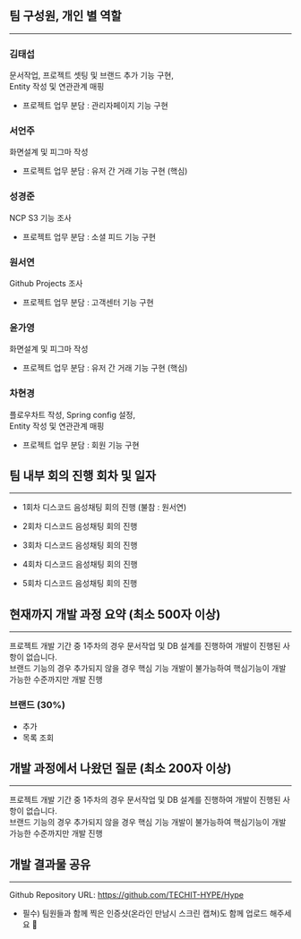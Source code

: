 ## 팀 구성원, 개인 별 역할

---

### 김태섭
문서작업, 프로젝트 셋팅 및 브랜드 추가 기능 구현,  
Entity 작성 및 연관관계 매핑

- 프로젝트 업무 분담 : 관리자페이지 기능 구현

### 서언주
화면설계 및 피그마 작성

- 프로젝트 업무 분담 : 유저 간 거래 기능 구현 (핵심)

### 성경준
NCP S3 기능 조사

- 프로젝트 업무 분담 : 소셜 피드 기능 구현

### 원서연
Github Projects 조사 

- 프로젝트 업무 분담 : 고객센터 기능 구현

### 윤가영
화면설계 및 피그마 작성

- 프로젝트 업무 분담 : 유저 간 거래 기능 구현 (핵심)

### 차현경
플로우차트 작성, Spring config 설정,  
Entity 작성 및 연관관계 매핑

- 프로젝트 업무 분담 : 회원 기능 구현


## 팀 내부 회의 진행 회차 및 일자

---

- 1회차 디스코드 음성채팅 회의 진행 (불참 : 원서연)

- 2회차 디스코드 음성채팅 회의 진행

- 3회차 디스코드 음성채팅 회의 진행

- 4회차 디스코드 음성채팅 회의 진행

- 5회차 디스코드 음성채팅 회의 진행

## 현재까지 개발 과정 요약 (최소 500자 이상)


---
프로젝트 개발 기간 중 1주차의 경우 문서작업 및 DB 설계를 진행하여 개발이 진행된 사항이 없습니다.  
브랜드 기능의 경우 추가되지 않을 경우 핵심 기능 개발이 불가능하여 핵심기능이 개발 가능한 수준까지만 개발 진행

 
### 브랜드 (30%)
- 추가
- 목록 조회


## 개발 과정에서 나왔던 질문 (최소 200자 이상)

---

프로젝트 개발 기간 중 1주차의 경우 문서작업 및 DB 설계를 진행하여 개발이 진행된 사항이 없습니다.  
브랜드 기능의 경우 추가되지 않을 경우 핵심 기능 개발이 불가능하여 핵심기능이 개발 가능한 수준까지만 개발 진행

## 개발 결과물 공유

---

Github Repository URL: https://github.com/TECHIT-HYPE/Hype

- 필수) 팀원들과 함께 찍은 인증샷(온라인 만남시 스크린 캡쳐)도 함께 업로드 해주세요 🙂